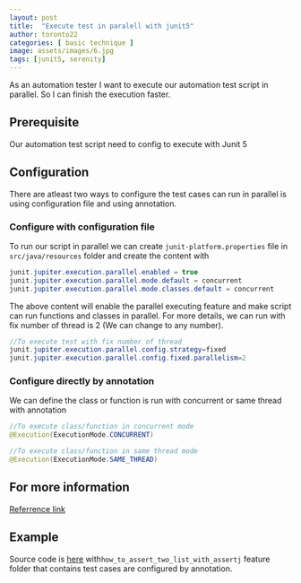 ```yaml
---
layout: post
title:  "Execute test in paralell with junit5"
author: toronto22
categories: [ basic technique ]
image: assets/images/6.jpg
tags: [junit5, serenity]
---
```

As an automation tester I want to execute our automation test script in parallel. So I can finish the execution faster.

## Prerequisite

Our automation test script need to config to execute with Junit 5

## Configuration

There are atleast two ways to configure the test cases can run in parallel is using configuration file and using annotation.

### Configure with configuration file

To run our script in parallel we can create `junit-platform.properties` file in `src/java/resources` folder and create the content with

```java
junit.jupiter.execution.parallel.enabled = true
junit.jupiter.execution.parallel.mode.default = concurrent
junit.jupiter.execution.parallel.mode.classes.default = concurrent
```

The above content will enable the parallel executing feature and make script can run functions and classes in parallel. For more details, we can run with fix number of thread is 2 (We can change to any number).

```java
//To execute test with fix number of thread
junit.jupiter.execution.parallel.config.strategy=fixed
junit.jupiter.execution.parallel.config.fixed.parallelism=2
```

### Configure directly by annotation

We can define the class or function is run with concurrent or same thread with annotation

```java
//To execute class/function in concurrent mode
@Execution(ExecutionMode.CONCURRENT)

//To execute class/function in same thread mode
@Execution(ExecutionMode.SAME_THREAD)
```

## For more information

[Referrence link](https://junit.org/junit5/docs/snapshot/user-guide/#writing-tests-parallel-execution)

## Example

Source code is [here](https://github.com/toronto22/BasicTecnique) with`how_to_assert_two_list_with_assertj` feature folder that contains test cases are configured by annotation.
